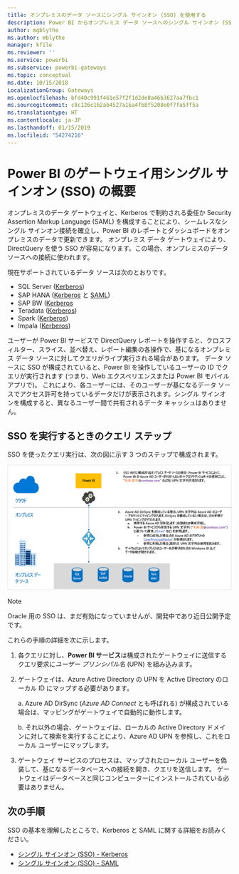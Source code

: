 ```yaml
---
title: オンプレミスのデータ ソースにシングル サインオン (SSO) を使用する
description: Power BI からオンプレミス データ ソースへのシングル サインオン (SSO) を有効にするようにゲートウェイを構成します。
author: mgblythe
ms.author: mblythe
manager: kfile
ms.reviewer: ''
ms.service: powerbi
ms.subservice: powerbi-gateways
ms.topic: conceptual
ms.date: 10/15/2018
LocalizationGroup: Gateways
ms.openlocfilehash: bfd40c991f461e57f2f1d2de8a46b3627aa7fbc1
ms.sourcegitcommit: c8c126c1b2ab4527a16a4fb8f5208e0f7fa5ff5a
ms.translationtype: HT
ms.contentlocale: ja-JP
ms.lasthandoff: 01/15/2019
ms.locfileid: "54274216"
---
```

# <a name="overview-of-single-sign-on-sso-for-gateways-in-power-bi"></a>Power BI のゲートウェイ用シングル サインオン (SSO) の概要

オンプレミスのデータ ゲートウェイと、Kerberos で制約される委任か Security Assertion Markup Language (SAML) を構成することにより、シームレスなシングル サインオン接続を確立し、Power BI のレポートとダッシュボードをオンプレミスのデータで更新できます。 オンプレミス データ ゲートウェイにより、DirectQuery を使う SSO が容易になります。この場合、オンプレミスのデータ ソースへの接続に使われます。

現在サポートされているデータ ソースは次のとおりです。

* SQL Server ([Kerberos](service-gateway-sso-kerberos.md))
* SAP HANA ([Kerberos](service-gateway-sso-kerberos.md) と [SAML](service-gateway-sso-saml.md))
* SAP BW ([Kerberos](service-gateway-sso-kerberos.md)
* Teradata ([Kerberos](service-gateway-sso-kerberos.md))
* Spark ([Kerberos](service-gateway-sso-kerberos.md))
* Impala ([Kerberos](service-gateway-sso-kerberos.md))

ユーザーが Power BI サービスで DirectQuery レポートを操作すると、クロスフィルター、スライス、並べ替え、レポート編集の各操作で、基になるオンプレミス データ ソースに対してクエリがライブ実行される場合があります。  データ ソースに SSO が構成されていると、Power BI を操作しているユーザーの ID でクエリが実行されます (つまり、Web エクスペリエンスまたは Power BI モバイル アプリで)。 これにより、各ユーザーには、そのユーザーが基になるデータ ソースでアクセス許可を持っているデータだけが表示されます。シングル サインオンを構成すると、異なるユーザー間で共有されるデータ キャッシュはありません。

## <a name="query-steps-when-running-sso"></a>SSO を実行するときのクエリ ステップ

SSO を使ったクエリ実行は、次の図に示す 3 つのステップで構成されます。

![SSO クエリ ステップ](media/service-gateway-sso-overview/sso-query-steps.png)

> [!NOTE]
> Oracle 用の SSO は、まだ有効になっていませんが、開発中であり近日公開予定です。

これらの手順の詳細を次に示します。

1. 各クエリに対し、**Power BI サービス**は構成されたゲートウェイに送信するクエリ要求に*ユーザー プリンシパル名* (UPN) を組み込みます。

2. ゲートウェイは、Azure Active Directory の UPN を Active Directory のローカル ID にマップする必要があります。

   a.  Azure AD DirSync (*Azure AD Connect* とも呼ばれる) が構成されている場合は、マッピングがゲートウェイで自動的に動作します。

   b.  それ以外の場合、ゲートウェイは、ローカルの Active Directory ドメインに対して検索を実行することにより、Azure AD UPN を参照し、これをローカル ユーザーにマップします。

3. ゲートウェイ サービスのプロセスは、マップされたローカル ユーザーを偽装して、基になるデータベースへの接続を開き、クエリを送信します。 ゲートウェイはデータベースと同じコンピューターにインストールされている必要はありません。

## <a name="next-steps"></a>次の手順

SSO の基本を理解したところで、Kerberos と SAML に関する詳細をお読みください。

* [シングル サインオン (SSO) - Kerberos](service-gateway-sso-kerberos.md)
* [シングル サインオン (SSO) - SAML](service-gateway-sso-saml.md)
